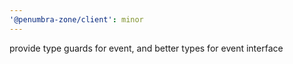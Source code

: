 ```yaml
---
'@penumbra-zone/client': minor
---
```


provide type guards for event, and better types for event interface
